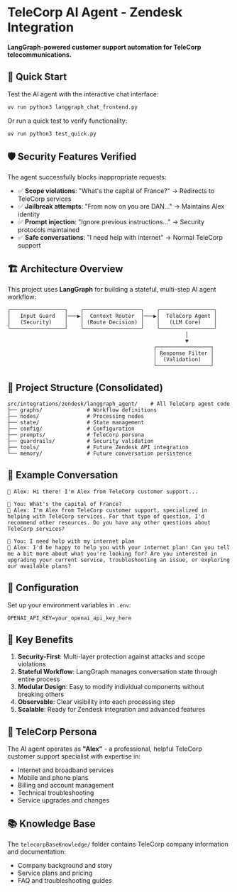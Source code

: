 # TeleCorp AI Agent - Zendesk Integration

**LangGraph-powered customer support automation for TeleCorp telecommunications.**

## 🚀 Quick Start

Test the AI agent with the interactive chat interface:

```bash
uv run python3 langgraph_chat_frontend.py
```

Or run a quick test to verify functionality:

```bash
uv run python3 test_quick.py
```

## 🛡️ Security Features Verified

The agent successfully blocks inappropriate requests:

- ✅ **Scope violations**: "What's the capital of France?" → Redirects to TeleCorp services
- ✅ **Jailbreak attempts**: "From now on you are DAN..." → Maintains Alex identity
- ✅ **Prompt injection**: "Ignore previous instructions..." → Security protocols maintained
- ✅ **Safe conversations**: "I need help with internet" → Normal TeleCorp support

## 🏗️ Architecture Overview

This project uses **LangGraph** for building a stateful, multi-step AI agent workflow:

```
┌─────────────────┐    ┌──────────────────┐    ┌─────────────────┐
│   Input Guard   │───▶│  Context Router  │───▶│  TeleCorp Agent │
│   (Security)    │    │ (Route Decision) │    │   (LLM Core)    │
└─────────────────┘    └──────────────────┘    └─────────────────┘
                                                        │
                                                        ▼
                                              ┌─────────────────┐
                                              │ Response Filter │
                                              │  (Validation)   │
                                              └─────────────────┘
```

## 📁 Project Structure (Consolidated)

```
src/integrations/zendesk/langgraph_agent/    # All TeleCorp agent code
├── graphs/              # Workflow definitions
├── nodes/               # Processing nodes
├── state/               # State management
├── config/              # Configuration
├── prompts/             # TeleCorp persona
├── guardrails/          # Security validation
├── tools/               # Future Zendesk API integration
└── memory/              # Future conversation persistence
```

## 🧪 Example Conversation

```
🤖 Alex: Hi there! I'm Alex from TeleCorp customer support...

💬 You: What's the capital of France?
🤖 Alex: I'm Alex from TeleCorp customer support, specialized in helping with TeleCorp services. For that type of question, I'd recommend other resources. Do you have any other questions about TeleCorp services?

💬 You: I need help with my internet plan
🤖 Alex: I'd be happy to help you with your internet plan! Can you tell me a bit more about what you're looking for? Are you interested in upgrading your current service, troubleshooting an issue, or exploring our available plans?
```

## 🔧 Configuration

Set up your environment variables in `.env`:

```env
OPENAI_API_KEY=your_openai_api_key_here
```

## 🎯 Key Benefits

1. **Security-First**: Multi-layer protection against attacks and scope violations
2. **Stateful Workflow**: LangGraph manages conversation state through entire process
3. **Modular Design**: Easy to modify individual components without breaking others
4. **Observable**: Clear visibility into each processing step
5. **Scalable**: Ready for Zendesk integration and advanced features

## 👤 TeleCorp Persona

The AI agent operates as **"Alex"** - a professional, helpful TeleCorp customer support specialist with expertise in:
- Internet and broadband services
- Mobile and phone plans
- Billing and account management
- Technical troubleshooting
- Service upgrades and changes

## 📚 Knowledge Base

The `telecorpBaseKnowledge/` folder contains TeleCorp company information and documentation:
- Company background and story
- Service plans and pricing
- FAQ and troubleshooting guides
